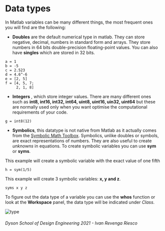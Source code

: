 

# Data types
In Matlab variables can be many different things, the most frequent ones you will find are the following:

- **Doubles** are the default numerical type in matlab. They can store negative, decimal, numbers in standard form and arrays. They store numbers in 64 bits double-precision floating-point values. You can also have **singles** which are stored in 32 bits.
```matlab:Code
a = 1
b = -5
c = 2.523
d = 4.6^-6
e = [2, 5]
f = [4, 5, 7;
     2, 1, 8]
```

- **Integers** , which store integer values. There are many different ones such as **int8, int16, int32, int64, uint8, uint16, uin32, uint64** but these are normally used only when you want optimise the computational requirements of your code.

```matlab:Code
g = int8(12)
```

- **Symbolics**, this datatype is not native from Matlab as it actually comes from the [Symbolic Math Toolbox](https://uk.mathworks.com/products/symbolic.html). Symbolics, unlike doubles or symbols, are exact representations of numbers. They are also useful to create _unknowns_ in equations. To create symbolic variables you can use **sym** or **syms**.

This example will create a symbolic variable with the exact value of one fifth

```matlab:Code
h = sym(1/5) 
``` 

This example will create 3 symbolic variables: **x, y and z**.

```matlab:Code
syms x y z
```

To figure out the data type of a variable you can use the **whos** function or look at the **Workspace** panel, the data type will be indicated under *Class*.

![type](https://github.com/BigKoala33/module-resources/blob/code-solutions/tutorial_sheets/Matlabsheet/Type.png)


###### Dyson School of Design Engineering 2021 - Ivan Revenga Riesco